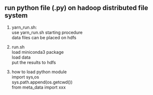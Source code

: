 ##  run python file (.py) on hadoop distributed file system 

 1. yarn_run.sh:  
    use yarn_run.sh starting procedure  
    data files can be placed on hdfs  
    
 2. run.sh  
    load miniconda3 package  
    load data  
    put the results to hdfs  
 3. how to load python module  
     import sys,os  
     sys.path.append(os.getcwd())  
     from meta_data import xxx  


